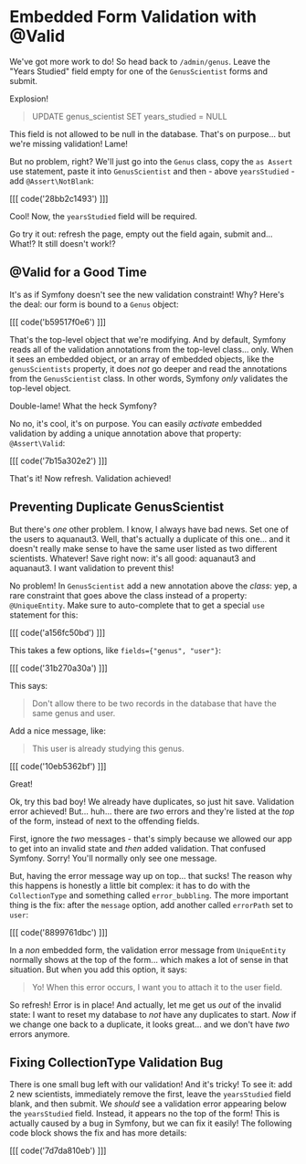 # Embedded Form Validation with @Valid

We've got more work to do! So head back to `/admin/genus`. Leave the "Years Studied"
field empty for one of the `GenusScientist` forms and submit.

Explosion!

> UPDATE genus_scientist SET years_studied = NULL

This field is not allowed to be null in the database. That's on purpose... but we're
missing validation! Lame!

But no problem, right? We'll just go into the `Genus` class, copy the `as Assert`
use statement, paste it into `GenusScientist` and then - above `yearsStudied` - add
`@Assert\NotBlank`:

[[[ code('28bb2c1493') ]]]

Cool! Now, the `yearsStudied` field will be required.

Go try it out: refresh the page, empty out the field again, submit and... What!?
It still doesn't work!?

## @Valid for a Good Time

It's as if Symfony doesn't see the new validation constraint! Why? Here's the deal:
our form is bound to a `Genus` object:

[[[ code('b59517f0e6') ]]]

That's the top-level object that we're modifying. And by default, Symfony reads all
of the validation annotations from the top-level class... only. When it sees an
embedded object, or an array of embedded objects, like the `genusScientists` property,
it does *not* go deeper and read the annotations from the `GenusScientist` class.
In other words, Symfony *only* validates the top-level object.

Double-lame! What the heck Symfony?

No no, it's cool, it's on purpose. You can easily *activate* embedded validation
by adding a unique annotation above that property: `@Assert\Valid`:

[[[ code('7b15a302e2') ]]]

That's it! Now refresh. Validation achieved!

## Preventing Duplicate GenusScientist

But there's *one* other problem. I know, I always have bad news. Set one of the
users to aquanaut3. Well, that's actually a duplicate of this one... and it doesn't
really make sense to have the same user listed as two different scientists. Whatever!
Save right now: it's all good: aquanaut3 and aquanaut3. I want validation to prevent
this!

No problem! In `GenusScientist` add a new annotation above the *class*: yep, a rare
constraint that goes above the class instead of a property: `@UniqueEntity`. Make
sure to auto-complete that to get a special `use` statement for this:

[[[ code('a156fc50bd') ]]]

This takes a few options, like `fields={"genus", "user"}`:

[[[ code('31b270a30a') ]]]

This says:

> Don't allow there to be two records in the database that have the same genus
> and user.

Add a nice message, like:

> This user is already studying this genus.

[[[ code('10eb5362bf') ]]]

Great!

Ok, try this bad boy! We already have duplicates, so just hit save. Validation error
achieved! But... huh... there are *two* errors and they're listed at the *top* of
the form, instead of next to the offending fields.

First, ignore the *two* messages - that's simply because we allowed our app to get
into an invalid state and *then* added validation. That confused Symfony. Sorry!
You'll normally only see one message.

But, having the error message way up on top... that sucks! The reason why this happens
is honestly a little bit complex: it has to do with the `CollectionType` and
something called `error_bubbling`. The more important thing is the fix: after the
`message` option, add another called `errorPath` set to `user`:

[[[ code('8899761dbc') ]]]

In a *non* embedded form, the validation error message from `UniqueEntity` normally
shows at the top of the form... which makes a lot of sense in that situation. But
when you add this option, it says:

> Yo! When this error occurs, I want you to attach it to the user field.

So refresh! Error is in place! And actually, let me get us *out* of the
invalid state: I want to reset my database to *not* have any duplicates to start.
*Now* if we change one back to a duplicate, it looks great... and we don't have
*two* errors anymore.

## Fixing CollectionType Validation Bug

There is one small bug left with our validation! And it's tricky! To see it:
add 2 new scientists, immediately remove the first, leave the `yearsStudied`
field blank, and then submit. We *should* see a validation error appearing below
the `yearsStudied` field. Instead, it appears no the top of the form! This is
actually caused by a bug in Symfony, but we can fix it easily! The following
code block shows the fix and has more details:

[[[ code('7d7da810eb') ]]]
